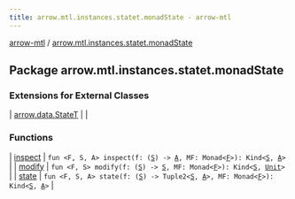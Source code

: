 ```yaml
---
title: arrow.mtl.instances.statet.monadState - arrow-mtl
---
```


[arrow-mtl](../index.html) / [arrow.mtl.instances.statet.monadState](./index.html)

## Package arrow.mtl.instances.statet.monadState

### Extensions for External Classes

| [arrow.data.StateT](arrow.data.-state-t/index.html) |  |

### Functions

| [inspect](inspect.html) | `fun <F, S, A> inspect(f: (`[`S`](inspect.html#S)`) -> `[`A`](inspect.html#A)`, MF: Monad<`[`F`](inspect.html#F)`>): Kind<`[`S`](inspect.html#S)`, `[`A`](inspect.html#A)`>` |
| [modify](modify.html) | `fun <F, S> modify(f: (`[`S`](modify.html#S)`) -> `[`S`](modify.html#S)`, MF: Monad<`[`F`](modify.html#F)`>): Kind<`[`S`](modify.html#S)`, `[`Unit`](https://kotlinlang.org/api/latest/jvm/stdlib/kotlin/-unit/index.html)`>` |
| [state](state.html) | `fun <F, S, A> state(f: (`[`S`](state.html#S)`) -> Tuple2<`[`S`](state.html#S)`, `[`A`](state.html#A)`>, MF: Monad<`[`F`](state.html#F)`>): Kind<`[`S`](state.html#S)`, `[`A`](state.html#A)`>` |

